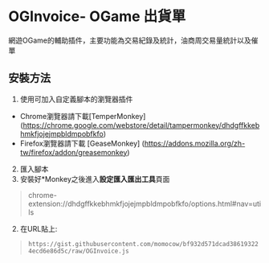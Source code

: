 # OGInvoice- OGame 出貨單
網遊OGame的輔助插件，主要功能為交易紀錄及統計，油商周交易量統計以及催單

## 安裝方法
1. 使用可加入自定義腳本的瀏覽器插件
  - Chrome瀏覽器請下載[TemperMonkey] (https://chrome.google.com/webstore/detail/tampermonkey/dhdgffkkebhmkfjojejmpbldmpobfkfo)
  - Firefox瀏覽器請下載 [GeaseMonkey] (https://addons.mozilla.org/zh-tw/firefox/addon/greasemonkey)

2. 匯入腳本
  1. 安裝好\*Monkey之後進入**設定匯入匯出工具**頁面 

  > chrome-extension://dhdgffkkebhmkfjojejmpbldmpobfkfo/options.html#nav=utils
  
  2. 在URL貼上: 

  > `https://gist.githubusercontent.com/momocow/bf932d571dcad386193224ecd6e86d5c/raw/OGInvoice.js`
